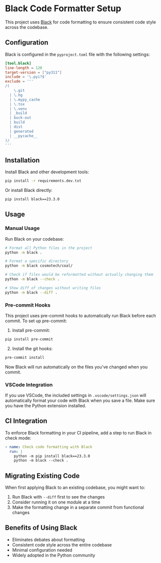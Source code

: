 # Black Code Formatter Setup

This project uses [Black](https://github.com/psf/black) for code formatting to ensure consistent code style across the codebase.

## Configuration

Black is configured in the `pyproject.toml` file with the following settings:

```toml
[tool.black]
line-length = 120
target-version = ["py311"]
include = '\.pyi?$'
exclude = '''
/(
    \.git
  | \.hg
  | \.mypy_cache
  | \.tox
  | \.venv
  | _build
  | buck-out
  | build
  | dist
  | generated
  | __pycache__
)/
'''
```

## Installation

Install Black and other development tools:

```bash
pip install -r requirements.dev.txt
```

Or install Black directly:

```bash
pip install black==23.3.0
```

## Usage

### Manual Usage

Run Black on your codebase:

```bash
# Format all Python files in the project
python -m black .

# Format a specific directory
python -m black cosmotech/coal/

# Check if files would be reformatted without actually changing them
python -m black --check .

# Show diff of changes without writing files
python -m black --diff .
```

### Pre-commit Hooks

This project uses pre-commit hooks to automatically run Black before each commit. To set up pre-commit:

1. Install pre-commit:

```bash
pip install pre-commit
```

2. Install the git hooks:

```bash
pre-commit install
```

Now Black will run automatically on the files you've changed when you commit.

### VSCode Integration

If you use VSCode, the included settings in `.vscode/settings.json` will automatically format your code with Black when you save a file. Make sure you have the Python extension installed.

## CI Integration

To enforce Black formatting in your CI pipeline, add a step to run Black in check mode:

```yaml
- name: Check code formatting with Black
  run: |
    python -m pip install black==23.3.0
    python -m black --check .
```

## Migrating Existing Code

When first applying Black to an existing codebase, you might want to:

1. Run Black with `--diff` first to see the changes
2. Consider running it on one module at a time
3. Make the formatting change in a separate commit from functional changes

## Benefits of Using Black

- Eliminates debates about formatting
- Consistent code style across the entire codebase
- Minimal configuration needed
- Widely adopted in the Python community
